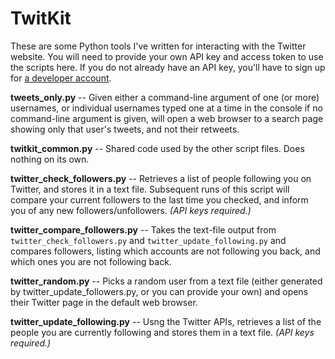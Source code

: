 # TwitKit

These are some Python tools I've written for interacting with the Twitter website. You will need to provide your own API key and access token to use the scripts here. If you do not already have an API key, you'll have to sign up for [a developer account](https://developer.twitter.com/en/docs/twitter-api/getting-started/getting-access-to-the-twitter-api).

**tweets_only.py** -- Given either a command-line argument of one (or more) usernames, or individual usernames typed one at a time in the console if no command-line argument is given, will open a web browser to a search page showing only that user's tweets, and not their retweets.

**twitkit_common.py** -- Shared code used by the other script files. Does nothing on its own.

**twitter_check_followers.py** -- Retrieves a list of people following you on Twitter, and stores it in a text file. Subsequent runs of this script will compare your current followers to the last time you checked, and inform you of any new followers/unfollowers. *(API keys required.)*

**twitter_compare_followers.py** -- Takes the text-file output from `twitter_check_followers.py` and `twitter_update_following.py` and compares followers, listing which accounts are not following you back, and which ones you are not following back.

**twitter_random.py** -- Picks a random user from a text file (either generated by twitter_update_followers.py, or you can provide your own) and opens their Twitter page in the default web browser.

**twitter_update_following.py** -- Usng the Twitter APIs, retrieves a list of the people you are currently following and stores them in a text file. *(API keys required.)*
